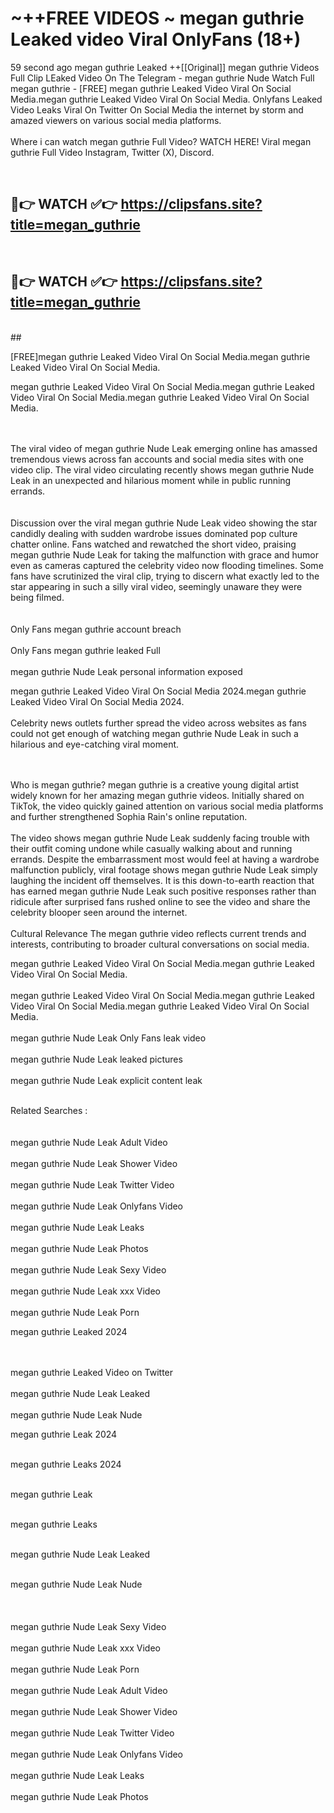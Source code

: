# ~++FREE VIDEOS ~ megan guthrie Leaked video Viral OnlyFans (18+)<br>


59 second ago megan guthrie Leaked ++[[Original]] megan guthrie Videos Full Clip LEaked Video On The Telegram  - megan guthrie Nude  Watch Full megan guthrie - [FREE] megan guthrie Leaked Video Viral On Social Media.megan guthrie Leaked Video Viral On Social Media.   Onlyfans Leaked Video Leaks Viral On Twitter On Social Media the internet by storm and amazed viewers on various social media platforms. <br><br>
Where i can watch megan guthrie Full Video? WATCH HERE! Viral megan guthrie Full Video Instagram, Twitter (X), Discord. <br>


 <br>

##  🔴👉 WATCH ✅👉  <a href="https://clipsfans.site?title=megan_guthrie&ref=git">https://clipsfans.site?title=megan_guthrie</a> <br>
  <br>

##  🔴👉 WATCH ✅👉  <a href="https://clipsfans.site?title=megan_guthrie&ref=git">https://clipsfans.site?title=megan_guthrie</a> <br>
  <br>
  ##



[FREE]megan guthrie Leaked Video Viral On Social Media.megan guthrie Leaked Video Viral On Social Media. <br>

megan guthrie Leaked Video Viral On Social Media.megan guthrie Leaked Video Viral On Social Media.megan guthrie Leaked Video Viral On Social Media. <br>


  <br>

  <br>
The viral video of megan guthrie Nude Leak emerging online has amassed tremendous views across fan accounts and social media sites with one video clip. The viral video circulating recently shows megan guthrie Nude Leak in an unexpected and hilarious moment while in public running errands.<br>
<br>


<br>
Discussion over the viral megan guthrie Nude Leak video showing the star candidly dealing with sudden wardrobe issues dominated pop culture chatter online. Fans watched and rewatched the short video, praising megan guthrie Nude Leak for taking the malfunction with grace and humor even as cameras captured the celebrity video now flooding timelines. Some fans have scrutinized the viral clip, trying to discern what exactly led to the star appearing in such a silly viral video, seemingly unaware they were being filmed.<br>
<br>
<br> 
Only Fans megan guthrie account breach<br>
<br>
Only Fans megan guthrie leaked Full <br>
<br>
megan guthrie Nude Leak personal information exposed<br>

megan guthrie Leaked Video Viral On Social Media 2024.megan guthrie Leaked Video Viral On Social Media 2024. <br>
<br>
Celebrity news outlets further spread the video across websites as fans could not get enough of watching megan guthrie Nude Leak in such a hilarious and eye-catching viral moment.<br>
<br>

<br>
Who is megan guthrie? megan guthrie is a creative young digital artist widely known for her amazing megan guthrie videos. Initially shared on TikTok, the video quickly gained attention on various social media platforms and further strengthened Sophia Rain's online reputation.<br>
<br>
The video shows megan guthrie Nude Leak suddenly facing trouble with their outfit coming undone while casually walking about and running errands. Despite the embarrassment most would feel at having a wardrobe malfunction publicly, viral footage shows megan guthrie Nude Leak simply laughing the incident off themselves. It is this down-to-earth reaction that has earned megan guthrie Nude Leak such positive responses rather than ridicule after surprised fans rushed online to see the video and share the celebrity blooper seen around the internet.<br>
<br>
Cultural Relevance The megan guthrie video reflects current trends and interests, contributing to broader cultural conversations on social media.<br>

megan guthrie Leaked Video Viral On Social Media.megan guthrie Leaked Video Viral On Social Media.<br>
<br>
megan guthrie Leaked Video Viral On Social Media.megan guthrie Leaked Video Viral On Social Media.megan guthrie Leaked Video Viral On Social Media.<br>
<br>
megan guthrie Nude Leak Only Fans leak video<br>
<br>
megan guthrie Nude Leak leaked pictures<br>
<br>
megan guthrie Nude Leak explicit content leak<br>


<br>
Related Searches :<br>
<br>

<br>
megan guthrie Nude Leak Adult Video<br>
<br>
megan guthrie Nude Leak Shower Video<br>
<br>
megan guthrie Nude Leak Twitter Video<br>
<br>
megan guthrie Nude Leak Onlyfans Video<br>
<br>
megan guthrie Nude Leak Leaks<br>
<br>
megan guthrie Nude Leak Photos<br>

<br>
megan guthrie Nude Leak Sexy Video<br>
<br>
megan guthrie Nude Leak xxx Video<br>
<br>
megan guthrie Nude Leak Porn<br>

megan guthrie  Leaked 2024 <br> <br>
<br>

megan guthrie Leaked Video on Twitter <br>
<br>
megan guthrie Nude Leak Leaked<br>
<br>
megan guthrie Nude Leak Nude<br>


megan guthrie  Leak 2024 <br> <br>



megan guthrie  Leaks 2024 <br> <br>



 
megan guthrie  Leak<br> <br>



megan guthrie  Leaks<br> <br>


megan guthrie Nude Leak Leaked<br> <br>

megan guthrie Nude Leak Nude<br> <br>
<br> <br>
megan guthrie Nude Leak Sexy Video
<br> <br>
megan guthrie Nude Leak xxx Video
<br> <br>
megan guthrie Nude Leak Porn
<br> <br>
megan guthrie Nude Leak Adult Video
<br> <br>
megan guthrie Nude Leak Shower Video
<br> <br>
megan guthrie Nude Leak Twitter Video
<br> <br>
megan guthrie Nude Leak Onlyfans Video
<br> <br>
megan guthrie Nude Leak Leaks
<br> <br>
megan guthrie Nude Leak Photos






</p>




 



</p>










